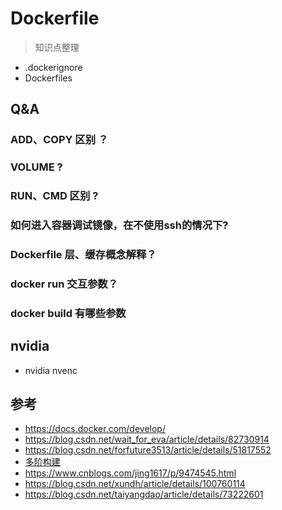 # Dockerfile

> 知识点整理

- .dockerignore
- Dockerfiles

## Q&A

### ADD、COPY 区别 ？

### VOLUME ?

### RUN、CMD 区别 ?

### 如何进入容器调试镜像，在不使用ssh的情况下?

### Dockerfile 层、缓存概念解释？

### docker run 交互参数？

### docker build 有哪些参数

## nvidia

- nvidia nvenc

## 参考

- https://docs.docker.com/develop/
- https://blog.csdn.net/wait_for_eva/article/details/82730914
- https://blog.csdn.net/forfuture3513/article/details/51817552
- [多阶构建](https://www.cnblogs.com/yixinjishu/p/10881141.html)
- https://www.cnblogs.com/jing1617/p/9474545.html
- https://blog.csdn.net/xundh/article/details/100760114
- https://blog.csdn.net/taiyangdao/article/details/73222601